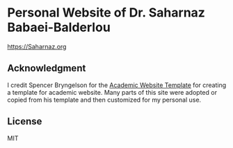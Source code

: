 # Personal Website of Dr. Saharnaz Babaei-Balderlou 
https://Saharnaz.org

## Acknowledgment

I credit Spencer Bryngelson for the [Academic Website Template](https://github.com/sbryngelson/academic-website-template) for creating a template for academic website.
Many parts of this site were adopted or copied from his template and then customized for my personal use. 

## License

MIT
